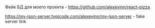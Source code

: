 Фейк БД для моего проекта - https://github.com/alexeyinn/react-pizza

https://my-json-server.typicode.com/alexeyinn/my-json-server - fake server link
